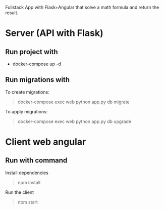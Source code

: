 Fullstack App with Flask+Angular that solve a math formula and return the result.

# Server (API with Flask)

## Run project with

- docker-compose up -d

## Run migrations with

To create migrations:
> docker-compose exec web python app.py db migrate

To apply migrations:
> docker-compose exec web python app.py db upgrade


# Client web angular

## Run with command


Install dependencies

> npm install

Run  the client

> npm start


